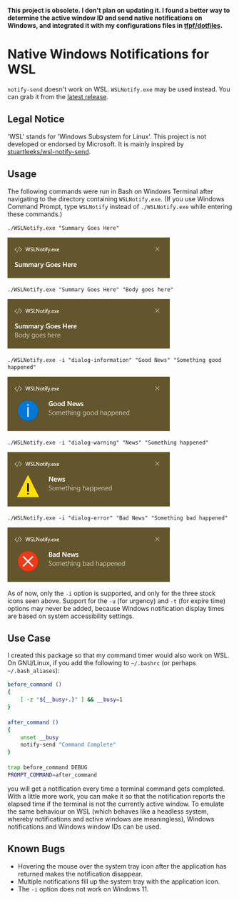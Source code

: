 **This project is obsolete. I don't plan on updating it. I found a better way
to determine the active window ID and send native notifications on Windows, and
integrated it with my configurations files in
[tfpf/dotfiles](https://github.com/tfpf/dotfiles).**

# Native Windows Notifications for WSL
`notify-send` doesn't work on WSL. `WSLNotify.exe` may be used instead. You can
grab it from the
[latest release](https://github.com/tfpf/WSLNotify/releases/latest).

## Legal Notice
'WSL' stands for 'Windows Subsystem for Linux'. This project is not developed
or endorsed by Microsoft. It is mainly inspired by
[stuartleeks/wsl-notify-send](https://github.com/stuartleeks/wsl-notify-send).

## Usage
The following commands were run in Bash on Windows Terminal after navigating to
the directory containing `WSLNotify.exe`. (If you use Windows Command Prompt,
type `WSLNotify` instead of `./WSLNotify.exe` while entering these commands.)

```
./WSLNotify.exe "Summary Goes Here"
```
![summary](gallery/1_summary.png)

```
./WSLNotify.exe "Summary Goes Here" "Body goes here"
```
![summarybody](gallery/2_summary_and_body.png)

```
./WSLNotify.exe -i "dialog-information" "Good News" "Something good happened"
```
![information](gallery/3_information.png)

```
./WSLNotify.exe -i "dialog-warning" "News" "Something happened"
```
![warning](gallery/4_warning.png)

```
./WSLNotify.exe -i "dialog-error" "Bad News" "Something bad happened"
```
![error](gallery/5_error.png)

As of now, only the `-i` option is supported, and only for the three stock
icons seen above. Support for the `-u` (for urgency) and `-t` (for expire time)
options may never be added, because Windows notification display times are
based on system accessibility settings.

## Use Case
I created this package so that my command timer would also work on WSL. On
GNU/Linux, if you add the following to `~/.bashrc` (or perhaps
`~/.bash_aliases`):
```bash
before_command ()
{
    [ -z "${__busy+.}" ] && __busy=1
}

after_command ()
{
    unset __busy
    notify-send "Command Complete"
}

trap before_command DEBUG
PROMPT_COMMAND=after_command
```
you will get a notification every time a terminal command gets completed. With
a little more work, you can make it so that the notification reports the
elapsed time if the terminal is not the currently active window. To emulate the
same behaviour on WSL (which behaves like a headless system, whereby
notifications and active windows are meaningless), Windows notifications and
Windows window IDs can be used.

## Known Bugs
* Hovering the mouse over the system tray icon after the application has
returned makes the notification disappear.
* Multiple notifications fill up the system tray with the application icon.
* The `-i` option does not work on Windows 11.
